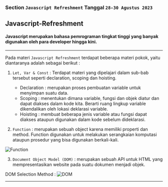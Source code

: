 ### Section `Javascript Refreshment` Tanggal `28-30 Agustus 2023` 

## Javascript-Refreshment

#### Javascript merupakan bahasa pemrograman tingkat tinggi yang banyak digunakan oleh para developer hingga kini. 

---

Pada materi `Javascript Refreshment` terdapat beberapa materi pokok, yaitu diantaranya adalah sebagai berikut :

1. `Let, Var & Const` : Terdapat materi yang dipelajari dalam sub-bab tersebut seperti declaration, scoping dan hoisting. 
    - Declaration : merupakan proses pembuatan variable untuk menyimpan suatu data.
    - Scoping : menentukan dimana variable, fungsi dan objek diatur dan dapat diakses dalam kode kita. Berarti ruang lingkup variable dikendalikan oleh lokasi deklarasi variable.
    - Hoisting : membuat beberapa jenis variable atau fungsi dapat diakses ataupun digunakan dalam kode sebelum dideklarasi.

2. `Function` : merupakan sebuah object karena memiliki properti dan method. Function digunakan untuk melakukan serangkaian komputasi ataupun prosedur yang bisa digunakan berkali-kali.

![Function](image.png)

3. `Document Object Model (DOM)` : merupakan sebuah API untuk HTML yang mempresentasikan website pada suatu dokumen menjadi objek.  

DOM Selection Method :
![DOM](image-2.png) 

--- 

